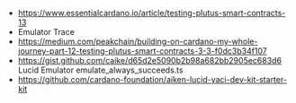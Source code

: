 - https://www.essentialcardano.io/article/testing-plutus-smart-contracts-13
- Emulator Trace
- https://medium.com/peakchain/building-on-cardano-my-whole-journey-part-12-testing-plutus-smart-contracts-3-3-f0dc3b34f107
- https://gist.github.com/caike/d65d2e5090b2b98a682bb2905ec683d6 Lucid Emulator emulate_always_succeeds.ts
- https://github.com/cardano-foundation/aiken-lucid-yaci-dev-kit-starter-kit
